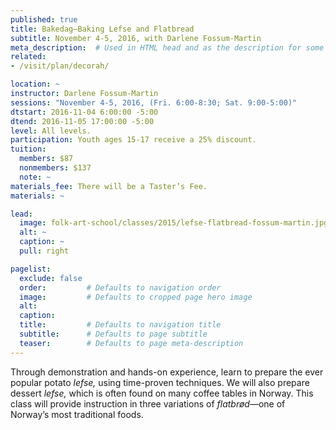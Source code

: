 ```yaml
---
published: true
title: Bakedag—Baking Lefse and Flatbread  
subtitle: November 4-5, 2016, with Darlene Fossum-Martin
meta_description:  # Used in HTML head and as the description for some search engines
related:
- /visit/plan/decorah/

location: ~
instructor: Darlene Fossum-Martin
sessions: "November 4-5, 2016, (Fri. 6:00-8:30; Sat. 9:00-5:00)"
dtstart: 2016-11-04 6:00:00 -5:00
dtend: 2016-11-05 17:00:00 -5:00
level: All levels. 
participation: Youth ages 15-17 receive a 25% discount.
tuition:
  members: $87
  nonmembers: $137
  note: ~
materials_fee: There will be a Taster’s Fee.
materials: ~ 

lead:
  image: folk-art-school/classes/2015/lefse-flatbread-fossum-martin.jpg
  alt: ~
  caption: ~
  pull: right

pagelist:
  exclude: false
  order:         # Defaults to navigation order  
  image:         # Defaults to cropped page hero image
  alt:
  caption:
  title:         # Defaults to navigation title
  subtitle:      # Defaults to page subtitle
  teaser:        # Defaults to page meta-description 
---
```

Through demonstration and hands-on experience, learn to prepare the ever popular potato _lefse,_ using time-proven techniques. We will also prepare dessert _lefse,_ which is often found on many coffee tables in Norway. This class will provide instruction in three variations of _flatbrød_—one of Norway’s most traditional foods. 